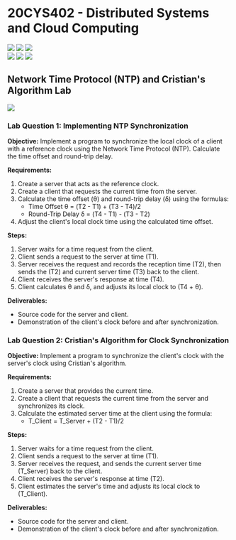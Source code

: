 # 20CYS402 - Distributed Systems and Cloud Computing
![](https://img.shields.io/badge/Batch-21CYS-lightgreen) ![](https://img.shields.io/badge/UG-blue) ![](https://img.shields.io/badge/Subject-DSCC-blue) <br/>
![](https://img.shields.io/badge/Lecture-2-orange) ![](https://img.shields.io/badge/Practical-3-orange) ![](https://img.shields.io/badge/Credits-3-orange) <br/>

## Network Time Protocol (NTP) and Cristian's Algorithm Lab
![](https://img.shields.io/badge/Date-06_August-blue)

### Lab Question 1: Implementing NTP Synchronization

**Objective:**
Implement a program to synchronize the local clock of a client with a reference clock using the Network Time Protocol (NTP). Calculate the time offset and round-trip delay.

**Requirements:**
1. Create a server that acts as the reference clock.
2. Create a client that requests the current time from the server.
3. Calculate the time offset (θ) and round-trip delay (δ) using the formulas:
   - Time Offset θ = (T2 - T1) + (T3 - T4)/2
   - Round-Trip Delay δ = (T4 - T1) - (T3 - T2)
4. Adjust the client's local clock time using the calculated time offset.

**Steps:**
1. Server waits for a time request from the client.
2. Client sends a request to the server at time \(T1\).
3. Server receives the request and records the reception time \(T2\), then sends the \(T2\) and current server time \(T3\) back to the client.
4. Client receives the server's response at time \(T4\).
5. Client calculates θ and δ, and adjusts its local clock to \(T4 + θ\).

**Deliverables:**
- Source code for the server and client.
- Demonstration of the client's clock before and after synchronization.

### Lab Question 2: Cristian's Algorithm for Clock Synchronization

**Objective:**
Implement a program to synchronize the client's clock with the server's clock using Cristian's algorithm.

**Requirements:**
1. Create a server that provides the current time.
2. Create a client that requests the current time from the server and synchronizes its clock.
3. Calculate the estimated server time at the client using the formula:
   - T_Client = T_Server + (T2 - T1)/2

**Steps:**
1. Server waits for a time request from the client.
2. Client sends a request to the server at time \(T1\).
3. Server receives the request, and sends the current server time \(T_Server\) back to the client.
4. Client receives the server's response at time \(T2\).
5. Client estimates the server's time and adjusts its local clock to \(T_Client\).

**Deliverables:**
- Source code for the server and client.
- Demonstration of the client's clock before and after synchronization.
